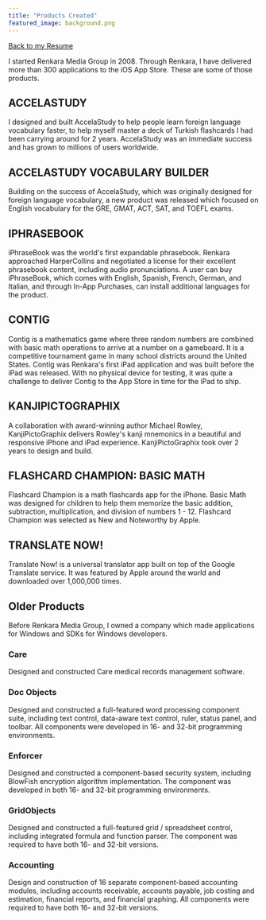 ```yaml
---
title: "Products Created"
featured_image: background.png
---
```


[Back to my Resume](/resume)

I started Renkara Media Group in 2008. Through Renkara, I have delivered more than 300 applications to the iOS App Store. These are some of those products.

## ACCELASTUDY

I designed and built AccelaStudy to help people learn foreign language vocabulary faster, to help myself master a deck of Turkish flashcards I had been carrying around for 2 years. AccelaStudy was an immediate success and has grown to millions of users worldwide.

## ACCELASTUDY VOCABULARY BUILDER

Building on the success of AccelaStudy, which was originally designed for foreign language vocabulary, a new product was released which focused on English vocabulary for the GRE, GMAT, ACT, SAT, and TOEFL exams.

## IPHRASEBOOK

iPhraseBook was the world's first expandable phrasebook. Renkara approached HarperCollins and negotiated a license for their excellent phrasebook content, including audio pronunciations. A user can buy iPhraseBook, which comes with English, Spanish, French, German, and Italian, and through In-App Purchases, can install additional languages for the product.

## CONTIG

Contig is a mathematics game where three random numbers are combined with basic math operations to arrive at a number on a gameboard. It is a competitive tournament game in many school districts around the United States. Contig was Renkara's first iPad application and was built before the iPad was released. With no physical device for testing, it was quite a challenge to deliver Contig to the App Store in time for the iPad to ship.

## KANJIPICTOGRAPHIX

A collaboration with award-winning author Michael Rowley, KanjiPictoGraphix delivers Rowley's kanji mnemonics in a beautiful and responsive iPhone and iPad experience. KanjiPictoGraphix took over 2 years to design and build.

## FLASHCARD CHAMPION: BASIC MATH

Flashcard Champion is a math flashcards app for the iPhone. Basic Math was designed for children to help them memorize the basic addition, subtraction, multiplication, and division of numbers 1 - 12. Flashcard Champion was selected as New and Noteworthy by Apple.

## TRANSLATE NOW!

Translate Now! is a universal translator app built on top of the Google Translate service. It was featured by Apple around the world and downloaded over 1,000,000 times.



## Older Products

Before Renkara Media Group, I owned a company which made applications for Windows and SDKs for Windows developers.

### Care

Designed and constructed Care medical records management software.

### Doc Objects

Designed and constructed a full-featured word processing component suite, including text control, data-aware text control, ruler, status panel, and toolbar. All components were developed in 16- and 32-bit programming environments.

### Enforcer

Designed and constructed a component-based security system, including BlowFish encryption algorithm implementation. The component was developed in both 16- and 32-bit programming environments.

### GridObjects

Designed and constructed a full-featured grid / spreadsheet control, including integrated formula and function parser. The component was required to have both 16- and 32-bit versions.

### Accounting

Design and construction of 16 separate component-based accounting modules, including accounts receivable, accounts payable, job costing and estimation, financial reports, and financial graphing. All components were required to have both 16- and 32-bit versions.
